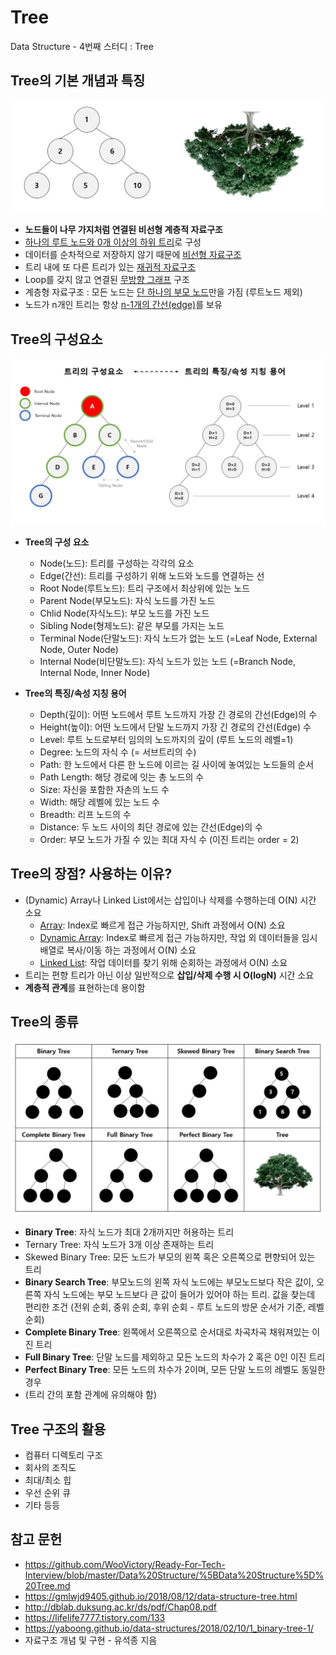 # Tree
Data Structure - 4번째 스터디 : Tree

## Tree의 기본 개념과 특징
![Tree](../images/tree.jpg)
* **노드들이 나무 가지처럼 연결된 비선형 계층적 자료구조**
*  <u>하나의 루트 노드와 0개 이상의 하위 트리</u>로 구성
* 데이터를 순차적으로 저장하지 않기 때문에 <u>비선형 자료구조</u>
* 트리 내에 또 다른 트리가 있는 <u>재귀적 자료구조</u>
* Loop를 갖지 않고 연결된 <u>무방향 그래프</u> 구조
* 계층형 자료구조 : 모든 노드는 <u>단 하나의 부모 노드</u>만을 가짐 (루트노드 제외)
* 노드가 n개인 트리는 항상 <u>n-1개의 간선(edge)</u>를 보유

## Tree의 구성요소
![composition of tree](../images/composition_of_tree.jpg)
* **Tree의 구성 요소**
	* Node(노드): 트리를 구성하는 각각의 요소
	* Edge(간선): 트리를 구성하기 위해 노드와 노드를 연결하는 선
	* Root Node(루트노드): 트리 구조에서 최상위에 있는 노드
	* Parent Node(부모노드): 자식 노드를 가진 노드
	* Chlid Node(자식노드): 부모 노드를 가진 노드
	* Sibling Node(형제노드): 같은 부모를 가지는 노드
	* Terminal Node(단말노드): 자식 노드가 없는 노드 (=Leaf Node, External Node, Outer Node)
	* Internal Node(비단말노드): 자식 노드가 있는 노드 (=Branch Node, Internal Node, Inner Node)
	
* **Tree의 특징/속성 지칭 용어**
	* Depth(깊이): 어떤 노드에서 루트 노드까지 가장 긴 경로의 간선(Edge)의 수
	* Height(높이): 어떤 노드에서 단말 노드까지 가장 긴 경로의 간선(Edge) 수
	* Level: 루트 노드로부터 임의의 노드까지의 깊이 (루트 노드의 레벨=1)
	* Degree: 노드의 자식 수 (= 서브트리의 수)
	* Path: 한 노드에서 다른 한 노드에 이르는 길 사이에 놓여있는 노드들의 순서
	* Path Length: 해당 경로에 잇는 총 노드의 수
	* Size: 자신을 포함한 자손의 노드 수
	* Width: 해당 레벨에 있는 노드 수
	* Breadth: 리프 노드의 수
	* Distance: 두 노드 사이의 최단 경로에 있는 간선(Edge)의 수
	* Order: 부모 노드가 가질 수 있는 최대 자식 수 (이진 트리는 order = 2)

## Tree의 장점? 사용하는 이유?
* (Dynamic) Array나 Linked List에서는 삽입이나 삭제를 수행하는데 O(N) 시간 소요
	* [Array](https://github.com/hakyung9712/cs-interview-study/blob/dongyeon/Data%20Structrue/Array%20vs%20LinkedList.md): Index로 빠르게 접근 가능하지만, Shift 과정에서 O(N) 소요
	* [Dynamic Array](https://github.com/hakyung9712/cs-interview-study/blob/dongyeon/Data%20Structrue/DynamicArray%20vs%20LinkedList.md): Index로 빠르게 접근 가능하지만, 작업 외 데이터들을 임시 배열로 복사/이동 하는 과정에서 O(N) 소요
	* [Linked List](https://github.com/hakyung9712/cs-interview-study/blob/dongyeon/Data%20Structrue/Array%20vs%20LinkedList.md): 작업 데이터를 찾기 위해 순회하는 과정에서 O(N) 소요
* 트리는 편향 트리가 아닌 이상 일반적으로 **삽입/삭제 수행 시 O(logN)** 시간 소요
* **계층적 관계**를 표현하는데 용이함

## Tree의 종류
![type of tree](../images/type_of_tree.jpg) 
* **Binary Tree**: 자식 노드가 최대 2개까지만 허용하는 트리
* Ternary Tree: 자식 노드가 3개 이상 존재하는 트리
* Skewed Binary Tree: 모든 노드가 부모의 왼쪽 혹은 오른쪽으로 편향되어 있는 트리
* **Binary Search Tree**: 부모노드의 왼쪽 자식 노드에는 부모노드보다 작은 값이, 오른쪽 자식 노드에는 부모 노드보다 큰 값이 들어가 있어야 하는 트리. 값을 찾는데 편리한 조건 (전위 순회, 중위 순회, 후위 순회 - 루트 노드의 방문 순서가 기준, 레벨 순회)
* **Complete Binary Tree**: 왼쪽에서 오른쪽으로 순서대로 차곡차곡 채워져있는 이진 트리
* **Full Binary Tree**: 단말 노드를 제외하고 모든 노드의 차수가 2 혹은 0인 이진 트리
* **Perfect Binary Tree**: 모든 노드의 차수가 2이며, 모든 단말 노드의 레벨도 동일한 경우
* (트리 간의 포함 관계에 유의해야 함)

## Tree 구조의 활용
* 컴퓨터 디렉토리 구조
* 회사의 조직도
* 최대/최소 힙
* 우선 순위 큐
* 기타 등등

## 참고 문헌
* https://github.com/WooVictory/Ready-For-Tech-Interview/blob/master/Data%20Structure/%5BData%20Structure%5D%20Tree.md
* https://gmlwjd9405.github.io/2018/08/12/data-structure-tree.html
* http://dblab.duksung.ac.kr/ds/pdf/Chap08.pdf
* https://lifelife7777.tistory.com/133
* https://yaboong.github.io/data-structures/2018/02/10/1_binary-tree-1/
* 자료구조 개념 및 구현 - 유석종 지음
